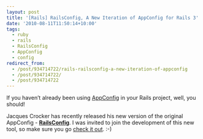```yaml
---
layout: post
title: '[Rails] RailsConfig, A New Iteration of AppConfig for Rails 3'
date: '2010-08-11T11:50:14+10:00'
tags:
  - ruby
  - rails
  - RailsConfig
  - AppConfig
  - config
redirect_from:
  - /post/934714722/rails-railsconfig-a-new-iteration-of-appconfig
  - /post/934714722/
  - /post/934714722
---
```


If you haven’t already been using [AppConfig](http://github.com/fredwu/app_config) in your Rails project, well, you should!

Jacques Crocker has recently released his new version of the original AppConfig - [**RailsConfig**](http://github.com/railsjedi/rails_config). I was invited to join the development of this new tool, so make sure you go [check it out](http://github.com/railsjedi/rails_config). :-)
